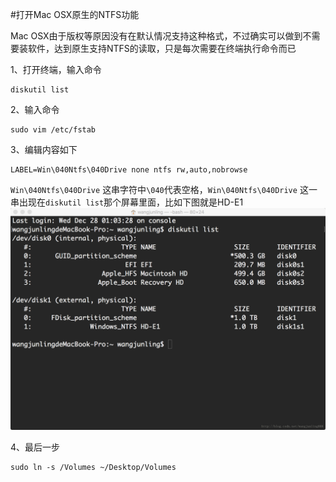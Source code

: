 #打开Mac OSX原生的NTFS功能

Mac OSX由于版权等原因没有在默认情况支持这种格式，不过确实可以做到不需要装软件，达到原生支持NTFS的读取，只是每次需要在终端执行命令而已

1、打开终端，输入命令

    diskutil list
2、输入命令

    sudo vim /etc/fstab

3、编辑内容如下

    LABEL=Win\040Ntfs\040Drive none ntfs rw,auto,nobrowse

`Win\040Ntfs\040Drive` 这串字符中`\040`代表空格，`Win\040Ntfs\040Drive` 这一串出现在`diskutil list`那个屏幕里面，比如下图就是HD-E1
![](/assets/20161228101320061.png)

4、最后一步

    sudo ln -s /Volumes ~/Desktop/Volumes

